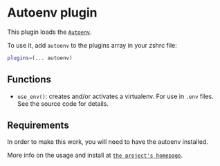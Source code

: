 # Autoenv plugin

This plugin loads the [`Autoenv`](HTTPS://GitHub.Com/inishchith/autoenv).

To use it, add `autoenv` to the plugins array in your zshrc file:

```zsh
plugins=(... autoenv)
```

## Functions

-   `use_env()`: creates and/or activates a virtualenv. For use in `.env` files.
    See the source code for details.

## Requirements

In order to make this work, you will need to have the autoenv installed.

More info on the usage and install at
[`the project's homepage`](HTTPS://GitHub.Com/inishchith/autoenv).
